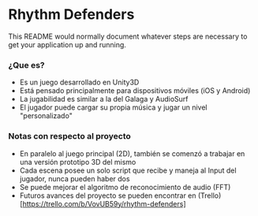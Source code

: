 # Rhythm Defenders #

This README would normally document whatever steps are necessary to get your application up and running.

### ¿Que es? ###

* Es un juego desarrollado en Unity3D
* Está pensado principalmente para dispositivos móviles (iOS y Android)
* La jugabilidad es similar a la del Galaga y AudioSurf
* El jugador puede cargar su propia música y jugar un nivel "personalizado"

### Notas con respecto al proyecto ###

* En paralelo al juego principal (2D), también se comenzó a trabajar en una versión prototipo 3D del mismo
* Cada escena posee un solo script que recibe y maneja al Input del jugador, nunca pueden haber dos
* Se puede mejorar el algoritmo de reconocimiento de audio (FFT)
* Futuros avances del proyecto se pueden encontrar en (Trello)[https://trello.com/b/VovUB59y/rhythm-defenders]